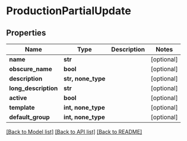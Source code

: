 # ProductionPartialUpdate


## Properties

Name | Type | Description | Notes
------------ | ------------- | ------------- | -------------
**name** | **str** |  | [optional] 
**obscure_name** | **bool** |  | [optional] 
**description** | **str, none_type** |  | [optional] 
**long_description** | **str** |  | [optional] 
**active** | **bool** |  | [optional] 
**template** | **int, none_type** |  | [optional] 
**default_group** | **int, none_type** |  | [optional] 

[[Back to Model list]](../#documentation-for-models) [[Back to API list]](../#documentation-for-api-endpoints) [[Back to README]](../)


